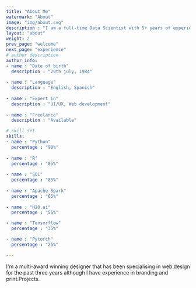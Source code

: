 ```yaml
---
title: "About Me"
watermark: "About"
image: "img/about.svg"
description : "I am a full-time Data Scientist with 5+ years of experience in (but not limited to) designing predictive models using machine learning and different statistical methods. A newbie in NLP, trying to solve problems using Named Entity Recognition!"
layout: "about"
weight: 2
prev_page: "welcome"
next_page: "experience"
# author description
author_info:
- name : "Date of birth"
  description : "29th july, 1984"
  
- name : "Language"
  description : "English, Spanish"
  
- name : "Expert in"
  description : "UI/UX, Web development"
  
- name : "Freelance"
  description : "Available"

# skill set
skills:
- name : "Python"
  percentage : "90%"
  
- name : "R"
  percentage : "85%"
  
- name : "SQL"
  percentage : "85%"
  
- name : "Apache Spark"
  percentage : "65%"
    
- name : "H2O.ai"
  percentage : "55%"

- name : "Tensorflow"
  percentage : "35%"

- name : "Pytorch"
  percentage : "25%"

---
```


I'm a multi-award winning designer that has been specialising in web design for the past three years although I have experience in branding and print.Projects.